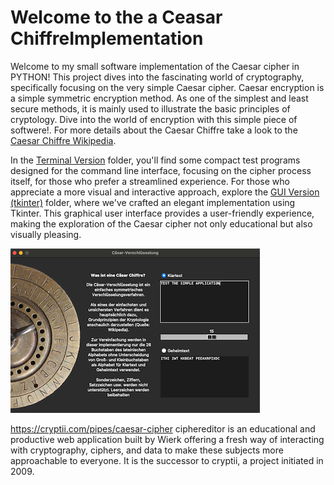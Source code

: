 # Welcome to the a Ceasar ChiffreImplementation


Welcome to my small software implementation of the Caesar cipher in PYTHON! This project dives into the fascinating world of cryptography, specifically focusing on the very simple Caesar cipher. Caesar encryption is a simple symmetric encryption method. As one of the simplest and least secure methods, it is mainly used to illustrate the basic principles of cryptology. Dive into the world of encryption with this simple piece of softwere!. For more details about the Caesar Chiffre take a look to the [Caesar Chiffre Wikipedia](https://en.wikipedia.org/wiki/Caesar_cipher).

In the [Terminal Version](/Terminal%20Version) folder, you'll find some compact test programs designed for the command line interface, focusing on the cipher process itself, for those who prefer a streamlined experience. For those who appreciate a more visual and interactive approach, explore the [GUI Version (tkinter)](/GUI%20Version%20(tkinter)) folder, where we've crafted an elegant implementation using Tkinter. This graphical user interface provides a user-friendly experience, making the exploration of the Caesar cipher not only educational but also visually pleasing.

![](/GUI%20Version%20(tkinter)/Screenshot_small.png)

https://cryptii.com/pipes/caesar-cipher
ciphereditor is an educational and productive web application built by Wierk offering a fresh way of interacting with cryptography, ciphers, and data to make these subjects more approachable to everyone. It is the successor to cryptii, a project initiated in 2009.


